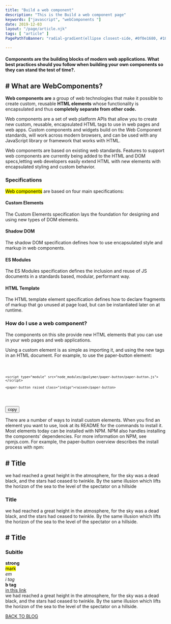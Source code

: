 ```yaml
---
title: "Build a web component"
description: "This is the Build a web component page"
keywords: ["javascript", "webComponents "]
date: 2019-12-03
layout: "/page/article.njk"
tags: [ "article" ]
PagePathToBanner: "radial-gradient(ellipse closest-side, #0f0e1680, #100e17), url(/_assets/media/images/abstract-4.jpg)"

---
```


<h4 class="preface">
Components are the building blocks of modern web applications. What best practices should you follow when building your own components so they can stand the test of time?.
</h4>

## # What are WebComponents? 

<!-- Excerpt Start -->

<strong>Web components are</strong> a group of web technologies that make it possible to create custom, reusable <strong>HTML elements</strong> whose functionality is encapsulated and thus <strong>completely separate from other code.</strong>

<!-- Excerpt End -->

Web components are a set of web platform APIs that allow you to create new custom, reusable, encapsulated HTML tags to use in web pages and web apps. Custom components and widgets build on the Web Component standards, will work across modern browsers, and can be used with any JavaScript library or framework that works with HTML.

Web components are based on existing web standards. Features to support web components are currently being added to the HTML and DOM specs,letting web developers easily extend HTML with new elements with encapsulated styling and custom behavior.


### Specifications
<mark>Web components</mark> are based on four main specifications:

#### Custom Elements
The Custom Elements specification lays the foundation for designing and using new types of DOM elements.

#### Shadow DOM
The shadow DOM specification defines how to use encapsulated style and markup in web components.

#### ES Modules
The ES Modules specification defines the inclusion and reuse of JS documents in a standards based, modular, performant way.

#### HTML Template
The HTML template element specification defines how to declare fragments of markup that go unused at page load, but can be instantiated later on at runtime.


### How do I use a web component?
The components on this site provide new HTML elements that you can use in your web pages and web applications.

Using a custom element is as simple as importing it, and using the new tags in an HTML document. For example, to use the paper-button element:

<div class="codepencil">
<pre><code>

    <script type="module" src="node_modules/@polymer/paper-button/paper-button.js"></script>

    <paper-button raised class="indigo">raised</paper-button>

</code></pre>
</div>
<button>copy</button>

There are a number of ways to install custom elements. When you find an element you want to use, look at its README for the commands to install it. Most elements today can be installed with NPM. NPM also handles installing the components' dependencies. For more information on NPM, see npmjs.com.
For example, the paper-button overview describes the install process with npm:


## # Title
we had reached a great height in the atmosphere, for the sky was a dead black, and the stars had ceased to twinkle. By the same illusion which lifts the horizon of the sea to the level of the spectator on a hillside

###  Title
we had reached a great height in the atmosphere, for the sky was a dead black, and the stars had ceased to twinkle. By the same illusion which lifts the horizon of the sea to the level of the spectator on a hillside.


## # Title 
###  Subitle 
<strong>strong</strong> <br>
<mark>mark</mark> <br>
<em>em</em> <br>
<i> i tag</i><br>
<b> b tag </b><br>
<a class="link" href="/">in this link</a><br> we had reached a great height in the atmosphere, for the sky was a dead black, and the stars had ceased to twinkle. By the same illusion which lifts the horizon of the sea to the level of the spectator on a hillside.




<a href="/blog">BACK TO BLOG</a>
